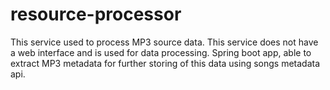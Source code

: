 # resource-processor

This service used to process MP3 source data. This service does not have a web interface and is used for data processing. Spring boot app, able to extract MP3 metadata for further storing of this data using songs metadata api.


